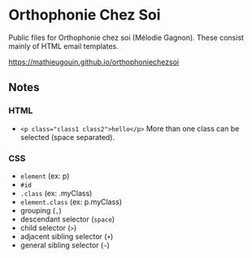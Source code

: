 # Orthophonie Chez Soi
Public files for Orthophonie chez soi (Mélodie Gagnon).  These consist mainly of HTML email templates.

<https://mathieugouin.github.io/orthophoniechezsoi>

## Notes

### HTML
* `<p class="class1 class2">hello</p>` More than one class can be selected (space separated).

### CSS
* `element` (ex: p)
* `#id`
* `.class` (ex: .myClass)
* `element.class` (ex: p.myClass)
* grouping (`,`)
* descendant selector (`space`)
* child selector (`>`)
* adjacent sibling selector (`+`)
* general sibling selector (`~`)
 
